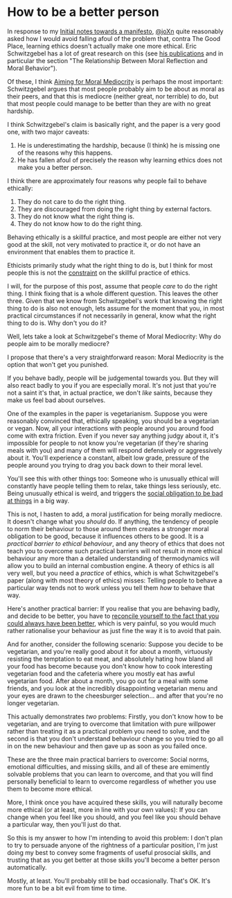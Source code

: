 # How to be a better person

In response to my [Initial notes towards a manifesto](https://notebook.drmaciver.com/posts/2020-05-09-11:26.html), [@joXn](https://twitter.com/joxn) quite reasonably asked how I would avoid falling afoul of the problem that, contra The Good Place, learning ethics doesn't actually make one more ethical. Eric Schwitzgebel has a lot of great research on this (see [his publications](https://faculty.ucr.edu/~eschwitz/) and in particular the section "The Relationship Between Moral Reflection and Moral Behavior").

Of these, I think [Aiming for Moral Mediocrity](https://faculty.ucr.edu/~eschwitz/SchwitzAbs/MoralMediocrity.htm) is perhaps the most important:
Schwitzgebel argues that most people probably aim to be about as moral as their peers, and that this is mediocre (neither great, nor terrible) to do, but that most people could manage to be better than they are with no great hardship.

I think Schwitzgebel's claim is basically right, and the paper is a very good one, with two major caveats:

1. He is underestimating the hardship, because (I think) he is missing one of the reasons why this happens.
2. He has fallen afoul of precisely the reason why learning ethics does not make you a better person.

I think there are approximately four reasons why people fail to behave ethically:

1. They do not care to do the right thing.
2. They are discouraged from doing the right thing by external factors.
3. They do not know what the right thing is.
4. They do not know how to do the right thing.

Behaving ethically is a skillful practice, and most people are either not very good at the skill, not very motivated to practice it, or do not have an environment that enables them to practice it.

Ethicists primarily study what the right thing to do is, but I think for most people this is not the [constraint](https://notebook.drmaciver.com/posts/2020-02-21-10:04.html) on the skillful practice of ethics.

I will, for the purpose of this post, assume that people *care* to do the right thing. I think fixing that is a whole different question. This leaves the other three. Given that we know from Schwitzgebel's work that knowing the right thing to do is also not enough, lets assume for the moment that you, in most practical circumstances if not necessarily in general, know what the right thing to do is. Why don't you do it?

Well, lets take a look at Schwitzgebel's theme of Moral Mediocrity: Why do people aim to be morally mediocre?

I propose that there's a very straightforward reason: Moral Mediocrity is the option that won't get you punished.

If you behave badly, people will be judgemental towards you. But they will also react badly to you if you are especially moral. It's not just that you're not a saint it's that, in actual practice, we don't *like* saints, because they make us feel bad about ourselves.

One of the examples in the paper is vegetarianism. Suppose you were reasonably convinced that, ethically speaking, you should be a vegetarian or vegan. Now, all your interactions with people around you around food come with extra friction. Even if you never say anything judgy about it, it's impossible for people to not know you're vegetarian (if they're sharing meals with you) and many of them will respond defensively or aggressively about it. You'll experience a constant, albeit low grade, pressure of the people around you trying to drag you back down to their moral level.

You'll see this with other things too: Someone who is unusually ethical will constantly have people telling them to relax, take things less seriously, etc. Being unusually ethical is weird, and triggers the [social obligation to be bad at things](https://notebook.drmaciver.com/posts/2020-02-29-10:30.html) in a big way.

This is not, I hasten to add, a moral justification for being morally mediocre. It doesn't change what you *should* do. If anything, the tendency of people to norm their behaviour to those around them creates a stronger moral obligation to be good, because it influences others to be good. It is a *practical barrier to ethical behaviour*, and any theory of ethics that does not teach you to overcome such practical barriers will not result in more ethical behaviour any more than a detailed understanding of thermodynamics will allow you to build an internal combustion engine. A theory of ethics is all very well, but you need a *practice* of ethics, which is what Schwitzgebel's paper (along with most theory of ethics) misses: Telling people to behave a particular way tends not to work unless you tell them *how* to behave that way.

Here's another practical barrier: If you realise that you are behaving badly, and decide to be better, you have to [reconcile yourself to the fact that you could always have been better](https://notebook.drmaciver.com/posts/2020-05-07-07:57.html), which is very painful, so you would much rather rationalise your behaviour as just fine the way it is to avoid that pain.

And for another, consider the following scenario: Suppose you decide to be vegetarian, and you're really good about it for about a month, virtuously resisting the temptation to eat meat, and absolutely hating how bland all your food has become because you don't know how to cook interesting vegetarian food and the cafeteria where you mostly eat has awful vegetarian food. After about a month, you go out for a meal with some friends, and you look at the incredibly disappointing vegetarian menu and your eyes are drawn to the cheesburger selection... and after that you're no longer vegetarian.

This actually demonstrates *two* problems: Firstly, you don't know how to be vegetarian, and are trying to overcome that limitation with pure willpower rather than treating it as a practical problem you need to solve, and the second is that you don't understand behaviour change so you tried to go all in on the new behaviour and then gave up as soon as you failed once.

These are the three main practical barriers to overcome: Social norms, emotional difficulties, and missing skills, and all of these are emimently solvable problems that you can learn to overcome, and that you will find personally beneficial to learn to overcome regardless of whether you use them to become more ethical.

More, I think once you have acquired these skills, you will naturally become more ethical (or at least, more in line with your own values): If you can change when you feel like you should, and you feel like you should behave a particular way, then you'll just do that.

So this is my answer to how I'm intending to avoid this problem: I don't plan to try to persuade anyone of the rightness of a particular position, I'm just doing my best to convey some fragments of useful prosocial skills, and trusting that as you get better at those skills you'll become a better person automatically.

Mostly, at least. You'll probably still be bad occasionally. That's OK. It's more fun to be a bit evil from time to time.
